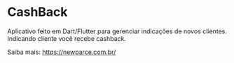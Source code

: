# CashBack


Aplicativo feito em Dart/Flutter para gerenciar indicações de novos clientes. 
Indicando cliente você recebe cashback.

Saiba mais: https://newparce.com.br/
